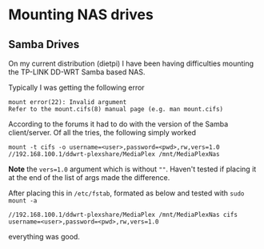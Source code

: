 # Mounting NAS drives

## Samba Drives

On my current distribution (dietpi) I have been having difficulties mounting the TP-LINK DD-WRT Samba based NAS.

Typically I was getting the following error
```
mount error(22): Invalid argument
Refer to the mount.cifs(8) manual page (e.g. man mount.cifs)
```

According to the forums it had to do with the version of the Samba client/server. Of all the tries, the following simply worked
```
mount -t cifs -o username=<user>,password=<pwd>,rw,vers=1.0 //192.168.100.1/ddwrt-plexshare/MediaPlex /mnt/MediaPlexNas
```

**Note** the `vers=1.0` argument which is without `""`. Haven't tested if placing it at the end of the list of args made the difference.

After placing this in `/etc/fstab`, formated as below and tested with `sudo mount -a`
```
//192.168.100.1/ddwrt-plexshare/MediaPlex /mnt/MediaPlexNas cifs username=<user>,password=<pwd>,rw,vers=1.0
```
everything was good.